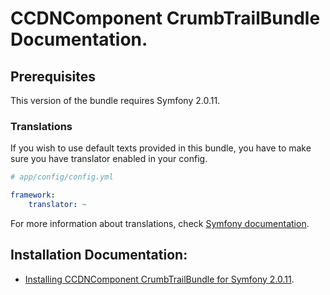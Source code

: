 CCDNComponent CrumbTrailBundle Documentation.
=============================================

## Prerequisites

This version of the bundle requires Symfony 2.0.11. 

### Translations

If you wish to use default texts provided in this bundle, you have to make sure you have translator enabled in your config.

``` yaml
# app/config/config.yml

framework:
    translator: ~
```

For more information about translations, check [Symfony documentation](http://symfony.com/doc/current/book/translation.html).

## Installation Documentation:

- [Installing CCDNComponent CrumbTrailBundle for Symfony 2.0.11](http://github.com/codeconsortium/CrumbTrailBundle/blob/master/Resources/doc/Install.md).
